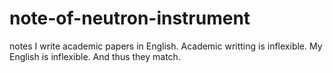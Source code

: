 # note-of-neutron-instrument
notes
I write academic papers in English. Academic writting is inflexible. My English is inflexible. And thus they match.
